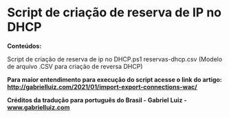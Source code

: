 # Script de criação de reserva de IP no DHCP

**Conteúdos:**

Script de criação de reserva de ip no DHCP.ps1
reservas-dhcp.csv (Modelo de arquivo .CSV para criação de reversa DHCP)

**Para maior entendimento para execução do script acesse o link do artigo: http://gabrielluiz.com/2021/01/import-export-connections-wac/**

**Créditos da tradução para português do Brasil - Gabriel Luiz - www.gabrielluiz.com**
